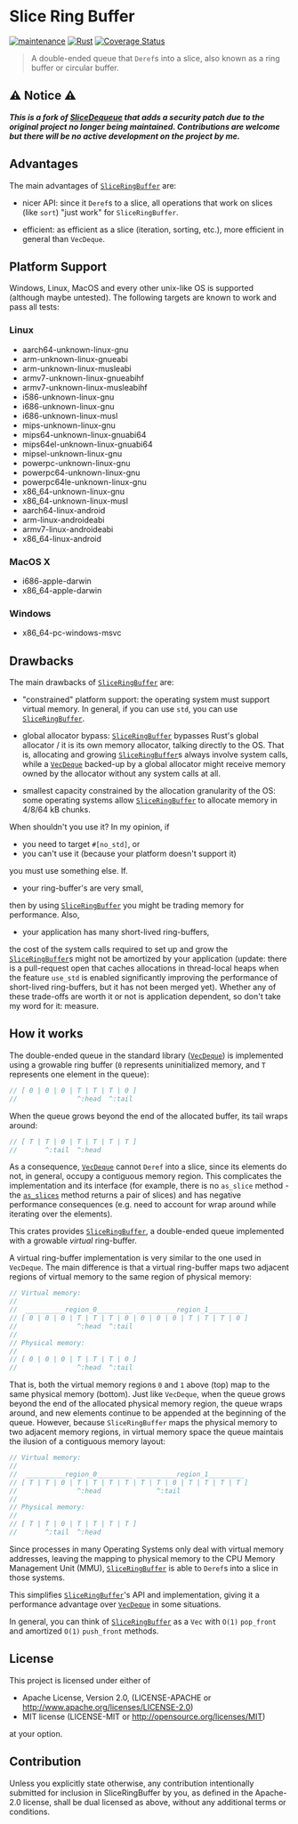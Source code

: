 # Slice Ring Buffer

[![maintenance](https://img.shields.io/badge/maintenance-passively--maintained-orange)](https://img.shields.io/badge/maintenance-passively--maintained-orange)
[![Rust](https://github.com/LiquidityC/slice_ring_buffer/actions/workflows/rust.yml/badge.svg)](https://github.com/LiquidityC/slice_ring_buffer/actions/workflows/rust.yml)
[![Coverage Status](https://coveralls.io/repos/github/LiquidityC/slice_ring_buffer/badge.svg?branch=master)](https://coveralls.io/github/LiquidityC/slice_ring_buffer?branch=master)

> A double-ended queue that `Deref`s into a slice, also known as a ring buffer or circular buffer.

## :warning: Notice :warning:

***This is a fork of [SliceDequeue](https://github.com/gnzlbg/slice_deque) that
adds a security patch due to the original project no longer being maintained.
Contributions are welcome but there will be no active development on the
project by me.***

## Advantages

The main advantages of [`SliceRingBuffer`] are:

* nicer API: since it `Deref`s to a slice, all operations that work on
slices (like `sort`) "just work" for `SliceRingBuffer`.

* efficient: as efficient as a slice (iteration, sorting, etc.), more efficient
  in general than `VecDeque`.

## Platform Support

Windows, Linux, MacOS and every other unix-like OS is supported (although maybe
untested). The following targets are known to work and pass all tests:

### Linux

* aarch64-unknown-linux-gnu
* arm-unknown-linux-gnueabi
* arm-unknown-linux-musleabi
* armv7-unknown-linux-gnueabihf
* armv7-unknown-linux-musleabihf
* i586-unknown-linux-gnu
* i686-unknown-linux-gnu
* i686-unknown-linux-musl
* mips-unknown-linux-gnu
* mips64-unknown-linux-gnuabi64
* mips64el-unknown-linux-gnuabi64
* mipsel-unknown-linux-gnu
* powerpc-unknown-linux-gnu
* powerpc64-unknown-linux-gnu
* powerpc64le-unknown-linux-gnu
* x86_64-unknown-linux-gnu
* x86_64-unknown-linux-musl
* aarch64-linux-android
* arm-linux-androideabi
* armv7-linux-androideabi
* x86_64-linux-android

### MacOS X

* i686-apple-darwin
* x86_64-apple-darwin

### Windows

* x86_64-pc-windows-msvc

## Drawbacks

The main drawbacks of [`SliceRingBuffer`] are:

* "constrained" platform support: the operating system must support virtual
  memory. In general, if you can use `std`, you can use [`SliceRingBuffer`].

* global allocator bypass: [`SliceRingBuffer`] bypasses Rust's global allocator / it
  is its own memory allocator, talking directly to the OS. That is, allocating
  and growing [`SliceRingBuffer`]s always involve system calls, while a [`VecDeque`]
  backed-up by a global allocator might receive memory owned by the allocator
  without any system calls at all.
  
* smallest capacity constrained by the allocation granularity of the OS: some operating systems 
  allow [`SliceRingBuffer`] to allocate memory in 4/8/64 kB chunks. 

When shouldn't you use it? In my opinion, if

* you need to target `#[no_std]`, or
* you can't use it (because your platform doesn't support it)

you must use something else. If.

* your ring-buffer's are very small,

then by using [`SliceRingBuffer`] you might be trading memory for performance. Also,

* your application has many short-lived ring-buffers,

the cost of the system calls required to set up and grow the [`SliceRingBuffer`]s
might not be amortized by your application (update: there is a pull-request open
that caches allocations in thread-local heaps when the feature `use_std` is
enabled significantly improving the performance of short-lived ring-buffers, but
it has not been merged yet). Whether any of these trade-offs are worth it or not
is application dependent, so don't take my word for it: measure.

## How it works

The double-ended queue in the standard library ([`VecDeque`]) is implemented
using a growable ring buffer (`0` represents uninitialized memory, and `T`
represents one element in the queue):

```rust
// [ 0 | 0 | 0 | T | T | T | 0 ]
//               ^:head  ^:tail
```

When the queue grows beyond the end of the allocated buffer, its tail wraps
around:

```rust
// [ T | T | 0 | T | T | T | T ]
//       ^:tail  ^:head
```

As a consequence, [`VecDeque`] cannot `Deref` into a slice, since its elements
do not, in general, occupy a contiguous memory region. This complicates the
implementation and its interface (for example, there is no `as_slice` method -
the [`as_slices`] method returns a pair of slices) and has negative performance
consequences (e.g. need to account for wrap around while iterating over the
elements).

This crates provides [`SliceRingBuffer`], a double-ended queue implemented with
a growable *virtual* ring-buffer.

A virtual ring-buffer implementation is very similar to the one used in
`VecDeque`. The main difference is that a virtual ring-buffer maps two
adjacent regions of virtual memory to the same region of physical memory:

```rust
// Virtual memory:
//
//  __________region_0_________ __________region_1_________
// [ 0 | 0 | 0 | T | T | T | 0 | 0 | 0 | 0 | T | T | T | 0 ]
//               ^:head  ^:tail
//
// Physical memory:
//
// [ 0 | 0 | 0 | T | T | T | 0 ]
//               ^:head  ^:tail
```

That is, both the virtual memory regions `0` and `1` above (top) map to the same
physical memory (bottom). Just like `VecDeque`, when the queue grows beyond the
end of the allocated physical memory region, the queue wraps around, and new
elements continue to be appended at the beginning of the queue. However, because
`SliceRingBuffer` maps the physical memory to two adjacent memory regions, in virtual
memory space the queue maintais the ilusion of a contiguous memory layout:

```rust
// Virtual memory:
//
//  __________region_0_________ __________region_1_________
// [ T | T | 0 | T | T | T | T | T | T | 0 | T | T | T | T ]
//               ^:head              ^:tail
//
// Physical memory:
//
// [ T | T | 0 | T | T | T | T ]
//       ^:tail  ^:head
```

Since processes in many Operating Systems only deal with virtual memory
addresses, leaving the mapping to physical memory to the CPU Memory Management
Unit (MMU), [`SliceRingBuffer`] is able to `Deref`s into a slice in those systems.

This simplifies [`SliceRingBuffer`]'s API and implementation, giving it a performance
advantage over [`VecDeque`] in some situations. 

In general, you can think of [`SliceRingBuffer`] as a `Vec` with `O(1)` `pop_front`
and amortized `O(1)` `push_front` methods.

## License

This project is licensed under either of

* Apache License, Version 2.0, (LICENSE-APACHE or http://www.apache.org/licenses/LICENSE-2.0)
* MIT license (LICENSE-MIT or http://opensource.org/licenses/MIT)

at your option.

## Contribution

Unless you explicitly state otherwise, any contribution intentionally submitted
for inclusion in SliceRingBuffer by you, as defined in the Apache-2.0 license, shall be
dual licensed as above, without any additional terms or conditions.

[`VecDeque`]: https://doc.rust-lang.org/std/collections/struct.VecDeque.html
[`as_slices`]: https://doc.rust-lang.org/std/collections/struct.VecDeque.html#method.as_slices
[`SliceRingBuffer`]: struct.SliceRingBuffer.html

[travis-shield]: https://img.shields.io/travis/gnzlbg/slice_deque.svg?style=flat-square
[travis]: https://travis-ci.org/gnzlbg/slice_deque
[appveyor-shield]: https://img.shields.io/appveyor/ci/gnzlbg/slice-deque.svg?style=flat-square
[appveyor]: https://ci.appveyor.com/project/gnzlbg/slice-deque/branch/master
[codecov-shield]: https://img.shields.io/codecov/c/github/gnzlbg/slice_deque.svg?style=flat-square
[codecov]: https://codecov.io/gh/gnzlbg/slice_deque
[docs-shield]: https://img.shields.io/badge/docs-online-blue.svg?style=flat-square
[docs]: https://docs.rs/crate/slice-deque/
[license-shield]: https://img.shields.io/badge/License-MIT%2FApache2.0-green.svg?style=flat-square
[license]: https://github.com/gnzlbg/slice_deque/blob/master/license.md
[crate-shield]: https://img.shields.io/crates/v/slice_deque.svg?style=flat-square
[crate]: https://crates.io/crates/slice_deque
